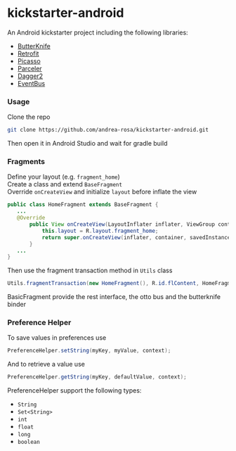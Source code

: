 # kickstarter-android
An Android kickstarter project including the following libraries:

* [ButterKnife](http://jakewharton.github.io/butterknife/)
* [Retrofit](http://square.github.io/retrofit/)
* [Picasso](http://square.github.io/picasso/)
* [Parceler](https://github.com/johncarl81/parceler)
* [Dagger2](http://google.github.io/dagger/)
* [EventBus](http://greenrobot.org/eventbus/)

### Usage
Clone the repo
```bash
git clone https://github.com/andrea-rosa/kickstarter-android.git
```
Then open it in Android Studio and wait for gradle build

### Fragments
Define your layout (e.g. `fragment_home`)  
Create a class and extend `BaseFragment`  
Override `onCreateView` and initialize `layout` before inflate the view
```java
public class HomeFragment extends BaseFragment {
   ...
   @Override
       public View onCreateView(LayoutInflater inflater, ViewGroup container, Bundle savedInstanceState) {
           this.layout = R.layout.fragment_home;
           return super.onCreateView(inflater, container, savedInstanceState);
       }
   ...
}
```
Then use the fragment transaction method in `Utils` class
```java
Utils.fragmentTransaction(new HomeFragment(), R.id.flContent, HomeFragment.TAG, true, getSupportFragmentManager());
```

BasicFragment provide the rest interface, the otto bus and the butterknife binder

### Preference Helper
To save values in preferences use
```java
PreferenceHelper.setString(myKey, myValue, context);
```
And to retrieve a value use
```java
PreferenceHelper.getString(myKey, defaultValue, context);
```
PreferenceHelper support the following types:
* `String`
* `Set<String>`
* `int`
* `float`
* `long`
* `boolean`
